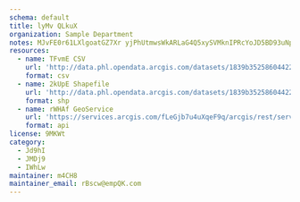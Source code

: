 ```yaml
---
schema: default
title: lyMv QLkuX 
organization: Sample Department 
notes: MJvFE0r61LXlgoatGZ7Xr yjPhUtmwsWkARLaG4Q5xySVMknIPRcYoJD5BD93uNp3wQZH40zWTnCOsebl2BmuiHIbKpdOcYejAKf 
resources:
  - name: TFvmE CSV
    url: 'http://data.phl.opendata.arcgis.com/datasets/1839b35258604422b0b520cbb668df0d_0.csv'
    format: csv
  - name: 2kUpE Shapefile
    url: 'http://data.phl.opendata.arcgis.com/datasets/1839b35258604422b0b520cbb668df0d_0.zip'
    format: shp
  - name: rWHAf GeoService
    url: 'https://services.arcgis.com/fLeGjb7u4uXqeF9q/arcgis/rest/services/Air_Monitoring_Stations/FeatureServer/0/query'
    format: api
license: 9MKWt 
category:
  - Jd9hI 
  - JMDj9 
  - IWhLw 
maintainer: m4CH8  
maintainer_email: rBscw@empQK.com
---
```

